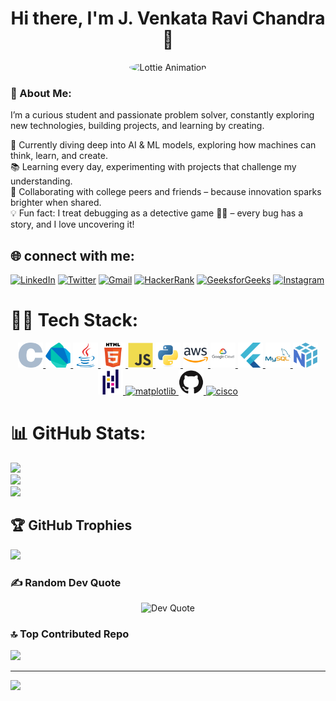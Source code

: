 <h1 align="center">Hi there, I'm J. Venkata Ravi Chandra 👋</h1>

<p align="center">
<img 
  src="https://camo.githubusercontent.com/4d9f5ecceb711eec6e2018f38a5677dc657c9738d4a65ba3b928c41c0a45b439/68747470733a2f2f6d69726f2e6d656469756d2e636f6d2f6d61782f313336302f302a37513379765349765f7430696f4a2d5a2e676966" 
  alt="Lottie Animation" 
  width="300" 
  style="border-radius:50%;" />

</p>

<h3> 💫 About Me:</h3>
I’m a curious student and passionate problem solver, constantly exploring new technologies, building projects, and learning by creating.

🚀 Currently diving deep into AI & ML models, exploring how machines can think, learn, and create.<br>📚 Learning every day, experimenting with projects that challenge my understanding.<br>🤝 Collaborating with college peers and friends – because innovation sparks brighter when shared.<br>💡 Fun fact: I treat debugging as a detective game 🕵️‍♂️ – every bug has a story, and I love uncovering it!
## 🌐 connect with me:
[![LinkedIn](https://skillicons.dev/icons?i=linkedin)](https://www.linkedin.com/in/venkata-ravi-chandra-jaladanki/) 
[![Twitter](https://skillicons.dev/icons?i=twitter)](https://x.com/JV_RC03) 
[![Gmail](https://skillicons.dev/icons?i=gmail)](mailto:jvravichandra03@gmail.com) 
[![HackerRank](https://img.icons8.com/external-tal-revivo-color-tal-revivo/48/000000/external-hackerrank-is-a-technology-company-that-focuses-on-competitive-programming-logo-color-tal-revivo.png)](https://www.hackerrank.com/profile/jvravichandra03)
[![GeeksforGeeks](https://img.icons8.com/color/48/000000/GeeksforGeeks.png)](https://www.geeksforgeeks.org/user/jvravich2lz6/) 
[![Instagram](https://skillicons.dev/icons?i=instagram)](https://www.instagram.com/j_v_ravichandra/)


# 👨‍💻 Tech Stack:

<p align="center">
  <a href="https://www.cprogramming.com/" target="_blank" rel="noreferrer">
    <img src="https://raw.githubusercontent.com/devicons/devicon/master/icons/c/c-original.svg" alt="c" width="40" height="40"/>
  </a>
  <a href="https://dart.dev/" target="_blank" rel="noreferrer">
    <img src="https://raw.githubusercontent.com/devicons/devicon/master/icons/dart/dart-original.svg" alt="dart" width="40" height="40"/>
  </a>
  <a href="https://www.java.com" target="_blank" rel="noreferrer">
    <img src="https://raw.githubusercontent.com/devicons/devicon/master/icons/java/java-original.svg" alt="java" width="40" height="40"/>
  </a>
  <a href="https://developer.mozilla.org/en-US/docs/Web/Guide/HTML/HTML5" target="_blank" rel="noreferrer">
    <img src="https://raw.githubusercontent.com/devicons/devicon/master/icons/html5/html5-original-wordmark.svg" alt="html5" width="40" height="40"/>
  </a>
  <a href="https://developer.mozilla.org/en-US/docs/Web/JavaScript" target="_blank" rel="noreferrer">
    <img src="https://raw.githubusercontent.com/devicons/devicon/master/icons/javascript/javascript-original.svg" alt="javascript" width="40" height="40"/>
  </a>
  <a href="https://www.python.org" target="_blank" rel="noreferrer">
    <img src="https://raw.githubusercontent.com/devicons/devicon/master/icons/python/python-original.svg" alt="python" width="40" height="40"/>
  </a>
  <a href="https://aws.amazon.com" target="_blank" rel="noreferrer">
    <img src="https://raw.githubusercontent.com/devicons/devicon/master/icons/amazonwebservices/amazonwebservices-original-wordmark.svg" alt="aws" width="40" height="40"/>
  </a>
  <a href="https://cloud.google.com/" target="_blank" rel="noreferrer">
    <img src="https://raw.githubusercontent.com/devicons/devicon/master/icons/googlecloud/googlecloud-original-wordmark.svg" alt="google cloud" width="40" height="40"/>
  </a>
  <a href="https://flutter.dev" target="_blank" rel="noreferrer">
    <img src="https://raw.githubusercontent.com/devicons/devicon/master/icons/flutter/flutter-original.svg" alt="flutter" width="40" height="40"/>
  </a>
  <a href="https://www.mysql.com/" target="_blank" rel="noreferrer">
    <img src="https://raw.githubusercontent.com/devicons/devicon/master/icons/mysql/mysql-original-wordmark.svg" alt="mysql" width="40" height="40"/>
  </a>

  <a href="https://numpy.org/" target="_blank" rel="noreferrer">
    <img src="https://raw.githubusercontent.com/devicons/devicon/master/icons/numpy/numpy-original.svg" alt="numpy" width="40" height="40"/>
  </a>
  <a href="https://pandas.pydata.org/" target="_blank" rel="noreferrer">
    <img src="https://raw.githubusercontent.com/devicons/devicon/master/icons/pandas/pandas-original.svg" alt="pandas" width="40" height="40"/>
  </a>
  <a href="https://matplotlib.org/" target="_blank" rel="noreferrer">
    <img src="https://upload.wikimedia.org/wikipedia/commons/8/84/Matplotlib_icon.svg" alt="matplotlib" width="40" height="40"/>
  </a>
  <a href="https://github.com/" target="_blank" rel="noreferrer">
    <img src="https://raw.githubusercontent.com/devicons/devicon/master/icons/github/github-original.svg" alt="github" width="40" height="40"/>
  </a>
  <a href="https://www.cisco.com/" target="_blank" rel="noreferrer">
    <img src="https://cdn.worldvectorlogo.com/logos/cisco-2.svg" alt="cisco" width="40" height="40"/>
  </a>
</p>

# 📊 GitHub Stats:
![](https://github-readme-stats.vercel.app/api?username=JVRC03&theme=tokyonight&hide_border=false&include_all_commits=false&count_private=false)<br/>
![](https://nirzak-streak-stats.vercel.app/?user=JVRC03&theme=tokyonight&hide_border=false)<br/>
![](https://github-readme-stats.vercel.app/api/top-langs/?username=JVRC03&theme=tokyonight&hide_border=false&include_all_commits=false&count_private=false&layout=compact)


## 🏆 GitHub Trophies
![](https://github-profile-trophy.vercel.app/?username=JVRC03&theme=radical&no-frame=false&no-bg=false&margin-w=4)


### ✍️ Random Dev Quote
<p align="center">
  <img src="https://quotes-github-readme.vercel.app/api?type=horizontal&theme=radical" alt="Dev Quote"/>
</p>

### 🔝 Top Contributed Repo
![](https://github-contributor-stats.vercel.app/api?username=JVRC03&limit=5&theme=dark&combine_all_yearly_contributions=true)


---
[![](https://visitcount.itsvg.in/api?id=JVRC03&icon=0&color=1)](https://visitcount.itsvg.in)

<!-- Proudly created with GPRM ( https://gprm.itsvg.in ) -->
